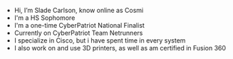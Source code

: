 - Hi, I’m Slade Carlson, know online as Cosmi
- I'm a HS Sophomore
- I'm a one-time CyberPatriot National Finalist
- Currently on CyberPatriot Team Netrunners
- I specialize in Cisco, but i have spent time in every system
- I also work on and use 3D printers, as well as am certified in Fusion 360
  
<!---
CosmicFox5115/CosmicFox5115 is a ✨ special ✨ repository because its `README.md` (this file) appears on your GitHub profile.
You can click the Preview link to take a look at your changes.
--->

